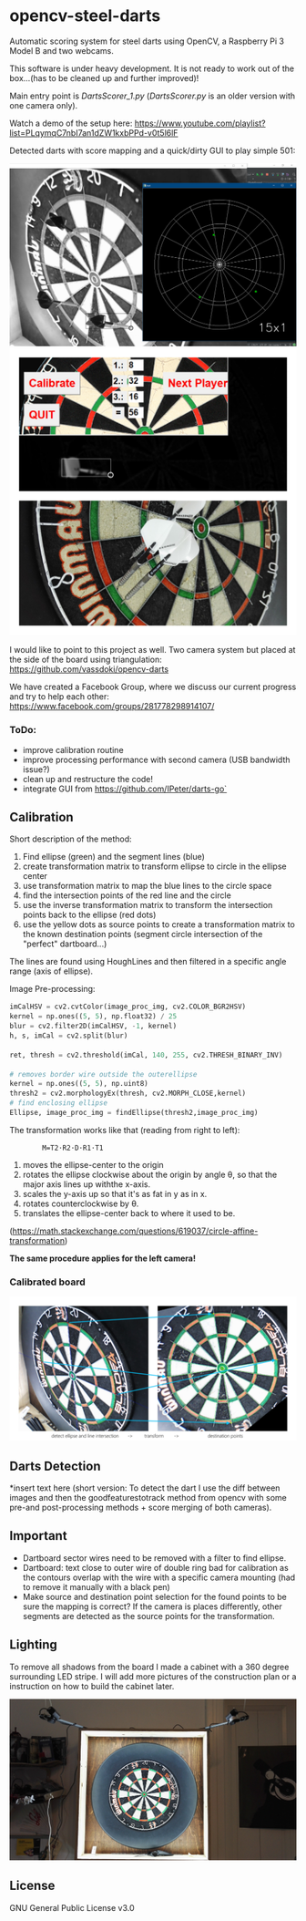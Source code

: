 # opencv-steel-darts
Automatic scoring system for steel darts using OpenCV, a Raspberry Pi 3 Model B and two webcams.

This software is under heavy development. It is not ready to work out of the box...(has to be cleaned up and further improved)!

Main entry point is *DartsScorer_1.py* (*DartsScorer.py* is an older version with one camera only).

Watch a demo of the setup here: https://www.youtube.com/playlist?list=PLqymqC7nbI7an1dZW1kxbPPd-v0t5l6lF

Detected darts with score mapping and a quick/dirty GUI to play simple 501:

![Detection](Bilder/Darts_Detection_NEW.png) ![GUI](Bilder/GAME_Recognition.jpeg)

I would like to point to this project as well. Two camera system but placed at the side of the board using triangulation:
https://github.com/vassdoki/opencv-darts

We have created a Facebook Group, where we discuss our current progress and try to help each other:
https://www.facebook.com/groups/281778298914107/

### ToDo: 
* improve calibration routine
* improve processing performance with second camera (USB bandwidth issue?)
* clean up and restructure the code!
* integrate GUI from https://github.com/IPeter/darts-go`

## Calibration

Short description of the method: 
1. Find ellipse (green) and the segment lines (blue) 
2. create transformation matrix to transform ellipse to circle in the ellipse center 
3. use transformation matrix to map the blue lines to the circle space
4. find the intersection points of the red line and the circle 
5. use the inverse transformation matrix to transform the intersection points back to the ellipse (red dots) 
6. use the yellow dots as source points to create a transformation matrix to the known destination points (segment circle intersection of the "perfect" dartboard...) 


The lines are found using HoughLines and then filtered in a specific angle range (axis of ellipse).


Image Pre-processing:
```python
imCalHSV = cv2.cvtColor(image_proc_img, cv2.COLOR_BGR2HSV)
kernel = np.ones((5, 5), np.float32) / 25
blur = cv2.filter2D(imCalHSV, -1, kernel)
h, s, imCal = cv2.split(blur)

ret, thresh = cv2.threshold(imCal, 140, 255, cv2.THRESH_BINARY_INV)

# removes border wire outside the outerellipse
kernel = np.ones((5, 5), np.uint8)
thresh2 = cv2.morphologyEx(thresh, cv2.MORPH_CLOSE,kernel)
# find enclosing ellipse
Ellipse, image_proc_img = findEllipse(thresh2,image_proc_img)
```


The transformation works like that (reading from right to left):

			M=T2⋅R2⋅D⋅R1⋅T1
			
1. moves the ellipse-center to the origin
2. rotates the ellipse clockwise about the origin by angle θ, so that the major axis lines up withthe x-axis.
3. scales the y-axis up so that it's as fat in y as in x.
4. rotates counterclockwise by θ.
5. translates the ellipse-center back to where it used to be.

(https://math.stackexchange.com/questions/619037/circle-affine-transformation)

**The same procedure applies for the left camera!**

### Calibrated board

![ellipse-circle](Bilder/Dartboard_Calibration.jpg)

## Darts Detection

*insert text here (short version: To detect the dart I use the diff between images and then the goodfeaturestotrack method from opencv with some pre-and post-processing methods + score merging of both cameras).

## Important

* Dartboard sector wires need to be removed with a filter to find ellipse.
* Dartboard: text close to outer wire of double ring bad for calibration as the contours overlap with the wire with a specific camera mounting (had to remove it manually with a black pen)
* Make source and destination point selection for the found points to be sure the mapping is correct? If the camera is places differently, other segments are detected as the source points for the transformation.

## Lighting 

To remove all shadows from the board I made a cabinet with a 360 degree surrounding LED stripe.
I will add more pictures of the construction plan or a instruction on how to build the cabinet later.

![ellipse-circle](Bilder/Lighting.jpg)

## License
GNU General Public License v3.0
